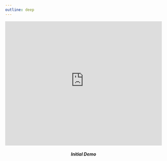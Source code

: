 ```yaml
---
outline: deep
---
```


<iframe width="100%" height="400" src="https://www.youtube-nocookie.com/embed/BSm4PPgCu2Y?si=vVsmtQ9uOEDYdcHB" title="Initial Demo" frameborder="0" allow="accelerometer; autoplay; clipboard-write; encrypted-media; gyroscope; picture-in-picture; web-share" referrerpolicy="strict-origin-when-cross-origin" allowfullscreen></iframe>

<div align="center">
  <h5 id="initial-demo">Initial Demo</h5>
</div>
